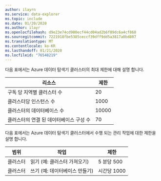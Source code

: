 ```yaml
---
author: ilayrn
ms.service: data-explorer
ms.topic: include
ms.date: 01/20/2020
ms.author: ilayr
ms.openlocfilehash: d9e23e74cd980ecf44cd04ad2b6f89dc6a4cf868
ms.sourcegitcommit: 7221918fbe5385ceccf39dff9dd5a3817a0bd807
ms.translationtype: MT
ms.contentlocale: ko-KR
ms.lasthandoff: 01/21/2020
ms.locfileid: "76548219"
---
```

다음 표에서는 Azure 데이터 탐색기 클러스터의 최대 제한에 대해 설명 합니다.

| 리소스 | 제한 |
| --- | --- |
| 구독 당 지역별 클러스터 수 | 20 |
| 클러스터당 인스턴스 수 | 1000 | 
| 클러스터의 데이터베이스 수 | 10000 |
| 클러스터의 연결 된 데이터베이스 구성 수 | 70 |

다음 표에서는 Azure 데이터 탐색기 클러스터에서 수행 되는 관리 작업에 대한 제한을 설명 합니다.

| 범위 | 작업 | 제한 |
| --- | --- | --- |
| 클러스터 | 읽기 (예: 클러스터 가져오기) | 5 분당 500 |
| 클러스터 | 쓰기 (예: 데이터베이스 만들기) | 시간당 1000 |

